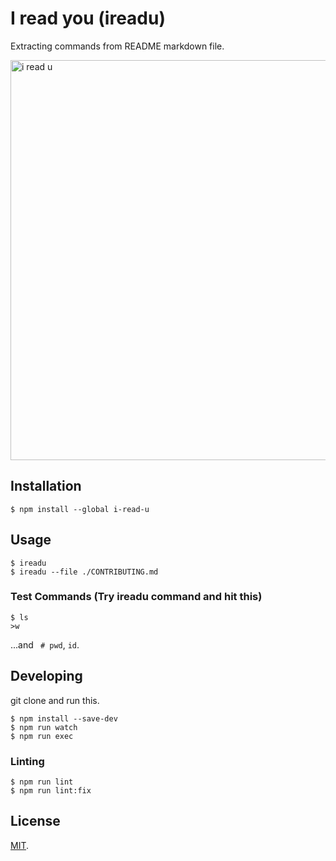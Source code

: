 # I read you (ireadu)
Extracting commands from README markdown file.

<img src="https://user-images.githubusercontent.com/7953751/42761855-b07ff612-8949-11e8-9b4b-01d7a9f690e9.gif" width="640" alt="i read u"/>

## Installation

```
$ npm install --global i-read-u
```

## Usage

```
$ ireadu
$ ireadu --file ./CONTRIBUTING.md
```

### Test Commands (Try ireadu command and hit this)

```
$ ls
>w
```
...and ` # pwd`, `id`.

## Developing

git clone and run this.
```
$ npm install --save-dev
$ npm run watch
$ npm run exec
```

### Linting

```
$ npm run lint
$ npm run lint:fix
```

## License
[MIT](LICENSE).
